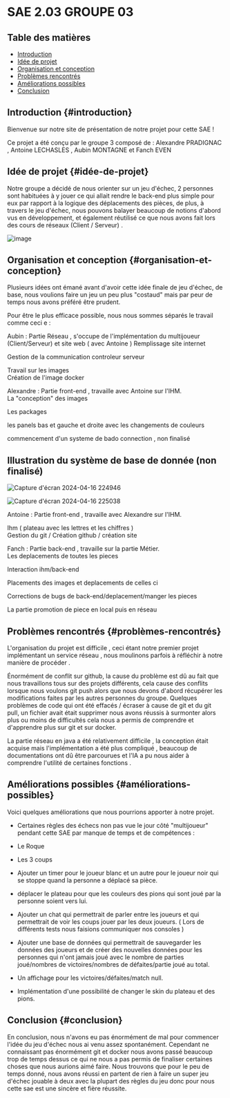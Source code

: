 # SAE 2.03 GROUPE 03

## Table des matières
- [Introduction](#introduction)
- [Idée de projet](#idée-de-projet)
- [Organisation et conception](#organisation-et-conception)
- [Problèmes rencontrés](#problèmes-rencontrés)
- [Améliorations possibles](#améliorations-possibles)
- [Conclusion](#conclusion)

## Introduction {#introduction}
Bienvenue sur notre site de présentation de notre projet pour cette SAE !  

Ce projet a été conçu par le groupe 3 composé de : Alexandre PRADIGNAC , Antoine LECHASLES , Aubin MONTAGNE et Fanch EVEN  


## Idée de projet {#idée-de-projet}
Notre groupe a décidé de nous orienter sur un jeu d'échec, 2 personnes sont habituées à y jouer ce qui allait rendre le back-end plus simple pour eux par rapport à la logique des déplacements des pièces, de plus, à travers le jeu d'échec, nous pouvons balayer beaucoup de notions d'abord vus en développement, et également réutilisé ce que nous avons fait lors des cours de réseaux (Client / Serveur) .  

![image](https://github.com/AlphaSaiiko/docker-sae2.03/assets/150456122/78642b57-b165-447a-84e9-95bd3247291e)



## Organisation et conception {#organisation-et-conception}


Plusieurs idées ont émané avant d'avoir cette idée finale de jeu d'échec, de base, nous voulions faire un jeu un peu plus "costaud" mais par peur de temps nous avons préféré être prudent.  

Pour être le plus efficace possible, nous nous sommes séparés le travail comme ceci e :  


Aubin       : Partie Réseau , s'occupe de l'implémentation du multijoueur (Client/Serveur) et site web ( avec Antoine ) 
Remplissage site internet  

Gestion de la communication controleur serveur  

Travail sur les images  
Création de l'image docker  


Alexandre : Partie front-end , travaille avec Antoine sur l'IHM.  
La "conception" des images
  
Les packages

les panels bas et gauche et droite avec les changements de couleurs

commencement d'un systeme de bado connection , non finalisé

## Illustration du système de base de donnée (non finalisé)

![Capture d'écran 2024-04-16 224946](https://github.com/AlphaSaiiko/docker-sae2.03/assets/166433779/d5ae4f64-9852-442d-a1ad-8935d239c344)

![Capture d'écran 2024-04-16 225038](https://github.com/AlphaSaiiko/docker-sae2.03/assets/166433779/339a50db-347e-44e7-9bf4-6c0e6fbc6eab)
   
Antoine    : Partie front-end , travaille avec Alexandre sur l'IHM.  

Ihm ( plateau avec les lettres et les chiffres )  
Gestion du git / Création github  / création site  


Fanch       : Partie back-end  , travaille sur la partie Métier.  
Les deplacements de toutes les pieces  

Interaction ihm/back-end  

Placements des images et deplacements de celles ci  

Corrections de bugs de back-end/deplacement/manger les pieces  

La partie promotion de piece en local puis en réseau  



## Problèmes rencontrés {#problèmes-rencontrés}

L'organisation du projet est difficile , ceci étant notre premier projet implémentant un service réseau , nous moulinons parfois à réfléchir à notre manière de procéder .  

Énormément de conflit sur github, la cause du problème est dû au fait que nous travaillons tous sur des projets différents, cela cause des conflits lorsque nous voulons git push alors que nous devons d'abord récupérer les modifications faites par les autres personnes du groupe. Quelques problèmes de code qui ont été effacés / écraser à cause de git et du git pull, un fichier avait était supprimer nous avons réussis à surmonter alors plus ou moins de difficultés cela nous a permis de comprendre et d'apprendre plus sur git et sur docker. 

La partie réseau en java a été relativement difficile , la conception était acquise mais l'implémentation a été plus compliqué , beaucoup de documentations ont dû être parcourues et l'IA a pu nous aider à comprendre l'utilité de certaines fonctions .



## Améliorations possibles {#améliorations-possibles}
Voici quelques améliorations que nous pourrions apporter à notre projet.  

- Certaines règles des échecs non pas vue le jour côté "multijoueur" pendant cette SAE par manque de temps et de compétences :
- Le Roque
- Les 3 coups

- Ajouter un timer pour le joueur blanc et un autre pour le joueur noir qui se stoppe quand la personne a déplacé sa pièce. 

- déplacer le plateau pour que les couleurs des pions qui sont joué par la personne soient vers lui.
  
- Ajouter un chat qui permettrait de parler entre les joueurs et qui permettrait de voir les coups jouer par les deux joueurs. ( Lors de différents tests nous faisions communiquer nos consoles )

- Ajouter une base de données qui permettrait de sauvegarder les données des joueurs et de créer des nouvelles données pour les personnes qui n'ont jamais joué avec le nombre de parties joué/nombres de victoires/nombres de défaites/partie joué au total.

- Un affichage pour les victoires/défaites/match null.

- Implémentation d'une possibilité de changer le skin du plateau et des pions.


## Conclusion {#conclusion}
En conclusion, nous n'avons eu pas énormément de mal pour commencer l'idée du jeu d'échec nous ai venu assez spontanément. Cependant ne connaissant pas énormément git et docker nous avons passé beaucoup trop de temps dessus ce qui ne nous a pas permis de finaliser certaines choses que nous aurions aimé faire. Nous trouvons que pour le peu de temps donné, nous avons réussi en partent de rien à faire un super jeu d'échec jouable à deux avec la plupart des règles du jeu donc pour nous cette sae est une sincère et fière réussite.    

